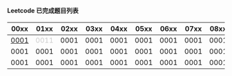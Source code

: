 #### Leetcode 已完成题目列表

|00xx|01xx|02xx|03xx|04xx|05xx|06xx|07xx|08xx|09xx|10xx|
|----|----|----|----|----|----|----|----|----|----|----|
|[0001](done/0001-0100/0001.two-sum.js)|<font color=#ccc>0011</font>|0001|0001|0001|0001|0001|0001|0001|0001|
|0001|0001|0001|0001|0001|0001|0001|0001|0001|0001|
|0001|0001|0001|0001|0001|0001|0001|0001|0001|0001|
